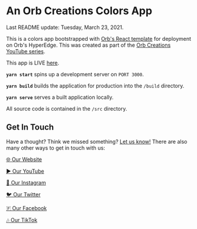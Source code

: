 # An Orb Creations Colors App

Last README update: Tuesday, March 23, 2021.

This is a colors app bootstrapped with [Orb's React template](https://github.orbclouds.com?id=60601f8108e440587e87d7c8&to=606019a808e440587e87d7c5) for deployment on Orb's HyperEdge. This was created as part of the [Orb Creations YouTube series](https://yt.orbclouds.com?id=60601f8108e440587e87d7c8&to=6061d2708e440587e87d7c6).

This app is LIVE [here](https://app.orbclouds.com?id=60601f8108e440587e87d7c8&to=60661c8c92b45e0abe0e055f).

**`yarn start`** spins up a development server on `PORT 3000`.

**`yarn build`** builds the application for production into the `/build` directory.

**`yarn serve`** serves a built application locally.

All source code is contained in the `/src` directory.

## Get In Touch

Have a thought? Think we missed something? [Let us know!](https://www.orbclouds.com/get-in-touch?id=60601f8108e440587e87d7c8) There are also many other ways to get in touch with us:

[🌐 Our Website](https://www.orbclouds.com?id=60601f8108e440587e87d7c8)

[▶️ Our YouTube](https://yt.orbclouds.com?id=60601f8108e440587e87d7c8)

[📸 Our Instagram](https://ig.orbclouds.com?id=60601f8108e440587e87d7c8)

[🐦 Our Twitter](https://twitter.orbclouds.com?id=60601f8108e440587e87d7c8)

[🇫 Our Facebook](https://fb.orbclouds.com?id=60601f8108e440587e87d7c8)

[🎶 Our TikTok](https://tiktok.orbclouds.com?id=60601f8108e440587e87d7c8)

